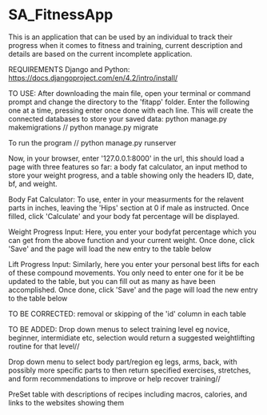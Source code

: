 # SA_FitnessApp
This is an application that can be used by an individual to track their progress when it comes to fitness and training, current description and details are based on the current incomplete application.

REQUIREMENTS
  Django and Python:
    https://docs.djangoproject.com/en/4.2/intro/install/

TO USE:
  After downloading the main file, open your terminal or command prompt and change the directory to the 'fitapp' folder.
    Enter the following one at a time, pressing enter once done with each line. This will create the connected databases to store your saved data:
        python manage.py makemigrations //
        python manage.py migrate

  To run the program
   // python manage.py runserver

  Now, in your browser, enter '127.0.0.1:8000' in the url, this should load a page with three features so far: a body fat calculator, an input method to store your weight progress, and a table showing only the headers ID, date, bf, and weight.

  Body Fat Calculator: 
    To use, enter in your measurments for the relavent parts in inches, leaving the 'Hips' section at 0 if male as instructed.
    Once filled, click 'Calculate' and your body fat percentage will be displayed.
    

  Weight Progress Input: 
    Here, you enter your bodyfat percentage which you can get from the above function and your current weight. Once done, click 'Save' and the page will load the new entry to the table below

  Lift Progress Input:
    Similarly, here you enter your personal best lifts for each of these compound movements. You only need to enter one for it be be updated to the table, but you can fill out as many as have been accomplished. Once done, click 'Save' and the page will load the new entry to the table below


TO BE CORRECTED: removal or skipping of the 'id' column in each table

TO BE ADDED:
  Drop down menus to select training level eg novice, beginner, intermidiate etc, selection would return a suggested weightlifting routine for that level//

  Drop down menu to select body part/region eg legs, arms, back, with possibly more specific parts to then return specified exercises, stretches, and form recommendations to improve or help recover training//

  PreSet table with descriptions of recipes including macros, calories, and links to the websites showing them
